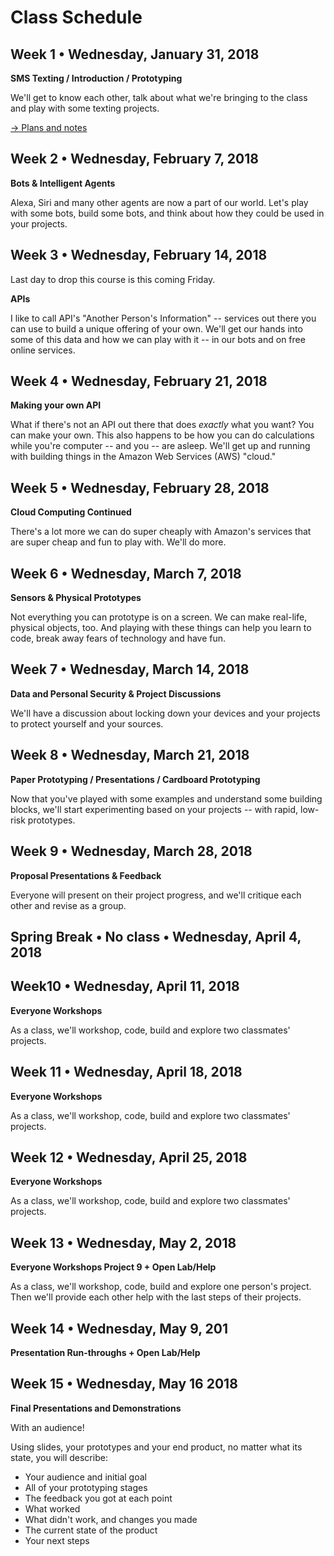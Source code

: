 # Class Schedule

## Week 1 • Wednesday, January 31, 2018

**SMS Texting / Introduction / Prototyping**

We'll get to know each other, talk about what we're bringing to the class and play with some texting projects.

[-> Plans and notes](week01)

## Week 2 • Wednesday, February 7, 2018

**Bots & Intelligent Agents**

Alexa, Siri and many other agents are now a part of our world. Let's play with some bots, build some bots, and think about how they could be used in your projects.

## Week 3 • Wednesday, February 14, 2018

Last day to drop this course is this coming Friday. 

**APIs**

I like to call API's "Another Person's Information" -- services out there you can use to build a unique offering of your own. We'll get our hands into some of this data and how we can play with it -- in our bots and on free online services.

## Week 4 • Wednesday, February 21, 2018

**Making your own API**

What if there's not an API out there that does _exactly_ what you want? You can make your own. This also happens to be how you can do calculations while you're computer -- and you -- are asleep. We'll get up and running with building things in the Amazon Web Services (AWS) "cloud."

## Week 5 • Wednesday, February 28, 2018

**Cloud Computing Continued**

There's a lot more we can do super cheaply with Amazon's services that are super cheap and fun to play with. We'll do more.

## Week 6 • Wednesday, March 7, 2018

**Sensors & Physical Prototypes**

Not everything you can prototype is on a screen. We can make real-life, physical objects, too. And playing with these things can help you learn to code, break away fears of technology and have fun.


## Week 7 • Wednesday, March 14, 2018

**Data and Personal Security & Project Discussions**

We'll have a discussion about locking down your devices and your projects to protect yourself and your sources.


## Week 8 • Wednesday, March 21, 2018

**Paper Prototyping / Presentations / Cardboard Prototyping**

Now that you've played with some examples and understand some building blocks, we'll start experimenting based on your projects -- with rapid, low-risk prototypes.

## Week 9 • Wednesday, March 28, 2018

**Proposal Presentations & Feedback**

Everyone will present on their project progress, and we'll critique each other and revise as a group. 

## Spring Break • No class • Wednesday, April 4, 2018 

## Week10 • Wednesday, April 11, 2018

**Everyone Workshops**

As a class, we'll workshop, code, build and explore two classmates' projects.

## Week 11 • Wednesday, April 18, 2018

**Everyone Workshops**

As a class, we'll workshop, code, build and explore two classmates' projects.

## Week 12 • Wednesday, April 25, 2018

**Everyone Workshops**

As a class, we'll workshop, code, build and explore two classmates' projects.

## Week 13 • Wednesday, May 2, 2018

**Everyone Workshops Project 9 + Open Lab/Help**

As a class, we'll workshop, code, build and explore one person's project. Then we'll provide each other help with the last steps of their projects.

## Week 14 • Wednesday, May 9, 201

**Presentation Run-throughs + Open Lab/Help**

## Week 15 • Wednesday, May 16 2018

**Final Presentations and Demonstrations**

With an audience!

Using slides, your prototypes and your end product, no matter what its state, you will describe:

* Your audience and initial goal
* All of your prototyping stages
* The feedback you got at each point
* What worked
* What didn't work, and changes you made
* The current state of the product
* Your next steps


	